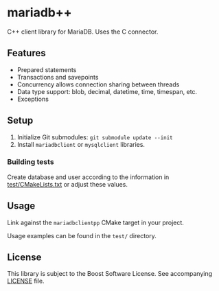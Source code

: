 # mariadb++
C++ client library for MariaDB. Uses the C connector.

## Features
* Prepared statements
* Transactions and savepoints
* Concurrency allows connection sharing between threads
* Data type support: blob, decimal, datetime, time, timespan, etc.
* Exceptions

## Setup
1. Initialize Git submodules: `git submodule update --init`
2. Install `mariadbclient` or `mysqlclient` libraries.

### Building tests
Create database and user according to the information in [test/CMakeLists.txt](test/CMakeLists.txt) or adjust these values.

## Usage
Link against the `mariadbclientpp` CMake target in your project.  
  
Usage examples can be found in the `test/` directory.

## License
This library is subject to the Boost Software License. See accompanying [LICENSE](LICENSE) file.

